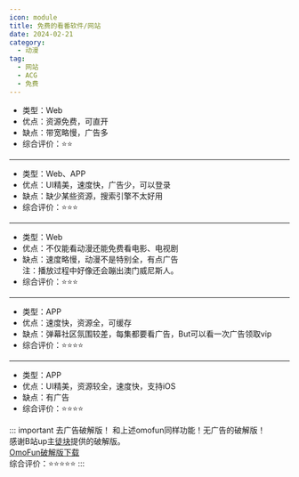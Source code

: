 ```yaml
---
icon: module
title: 免费的看番软件/网站
date: 2024-02-21
category:
  - 动漫
tag:
  - 网站
  - ACG
  - 免费
---
```


<VPCard
title="樱花动漫"
desc="专注动漫的门户网站"
logo="http://m.iyinghua.io/js/20180601/favicon.ico"
link="http://m.iyinghua.io/"
background="rgba(255, 182, 193, 0.2)"
/>      

- 类型：Web   
- 优点：资源免费，可直开  
- 缺点：带宽略慢，广告多  
- 综合评价：⭐⭐  

---

<VPCard
title="次元城动漫"
desc="充满对另一个世界的无尽幻想！"
logo="//npm.elemecdn.com/cycjs1@1.1.6/static/img/site.webp"
link="//www.cycdm01.top/"
background="rgba(192, 192, 192, 0.3)"
/>

- 类型：Web、APP     
- 优点：UI精美，速度快，广告少，可以登录     
- 缺点：缺少某些资源，搜索引擎不太好用   
- 综合评价：⭐⭐⭐

---

<VPCard
title="桃子影视"
desc="免费观看任何大剧"
logo="//taozi007.com/upload/mxcms/20240114-1/47e3899e3abe4c9007944811f7aaa5d9.jpg"
link="//taozi007.com/"
background="rgba(255, 182, 193, 0.2)"
/>

- 类型：Web   
- 优点：不仅能看动漫还能免费看电影、电视剧    
- 缺点：速度略慢，动漫不是特别全，有点广告  
注：播放过程中好像还会蹦出澳门威尼斯人。    
- 综合评价：⭐⭐⭐

---

<VPCard
title="囧次元"
desc="原樱花动漫APP"
logo="/logo/jocy.png"
link="//jocy.tv/"
background="rgba(128, 128, 128, 0.55)"
/>

- 类型：APP   
- 优点：速度快，资源全，可缓存   
- 缺点：弹幕社区氛围较差，每集都要看广告，But可以看一次广告领取vip   
- 综合评价：⭐⭐⭐⭐    

---

<VPCard
title="OmoFun"
desc="不知道哪个是原版了"
logo="//pic1.zhimg.com/80/v2-590986d0c3809b130e453b2907daaa9c_1440w.png"
link="//omoget.com/"
background="rgba(255, 182, 193, 0.2)"
/>

- 类型：APP
- 优点：UI精美，资源较全，速度快，支持iOS
- 缺点：有广告
- 综合评价：⭐⭐⭐⭐

::: important 去广告破解版！
和上述omofun同样功能！无广告的破解版！    
感谢B站up主[徒块](https://b23.tv/Bm0hsIy)提供的破解版。    
[OmoFun破解版下载](https://www.123pan.com/s/4vaiVv-SzxzH.html)  
综合评价：⭐⭐⭐⭐⭐
:::

